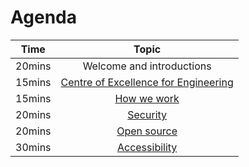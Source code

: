 # Agenda

| Time          | Topic         |  
| ------------- |:-------------:|
| 20mins | Welcome and introductions |
| 15mins | [Centre of Excellence for Engineering](#/team-coe-eanda-team) |
| 15mins | [How we work](#/how-we-work-how-we-work) |
| 20mins | [Security](#/securing-applications-security) | 
| 20mins | [Open source](#/open-sourcing-open-sourcing) | 
| 30mins | [Accessibility](#/accessibility-accessibility) |
